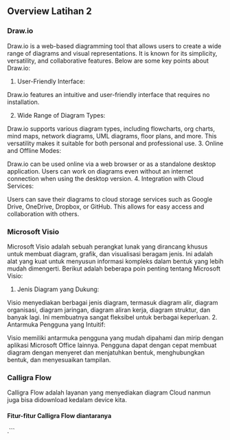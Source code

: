 ## Overview Latihan 2

### Draw.io

Draw.io is a web-based diagramming tool that allows users to create a wide range of diagrams and visual representations. It is known for its simplicity, versatility, and collaborative features. Below are some key points about Draw.io:

1. User-Friendly Interface:

Draw.io features an intuitive and user-friendly interface that requires no installation. 

2. Wide Range of Diagram Types:

Draw.io supports various diagram types, including flowcharts, org charts, mind maps, network diagrams, UML diagrams, floor plans, and more. This versatility makes it suitable for both personal and professional use.
3. Online and Offline Modes:

Draw.io can be used online via a web browser or as a standalone desktop application. Users can work on diagrams even without an internet connection when using the desktop version.
4. Integration with Cloud Services:

Users can save their diagrams to cloud storage services such as Google Drive, OneDrive, Dropbox, or GitHub. This allows for easy access and collaboration with others.


### Microsoft Visio

Microsoft Visio adalah sebuah perangkat lunak yang dirancang khusus untuk membuat diagram, grafik, dan visualisasi beragam jenis. Ini adalah alat yang kuat untuk menyusun informasi kompleks dalam bentuk yang lebih mudah dimengerti. Berikut adalah beberapa poin penting tentang Microsoft Visio:

1. Jenis Diagram yang Dukung:

Visio menyediakan berbagai jenis diagram, termasuk diagram alir, diagram organisasi, diagram jaringan, diagram aliran kerja, diagram struktur, dan banyak lagi. Ini membuatnya sangat fleksibel untuk berbagai keperluan.
2. Antarmuka Pengguna yang Intuitif:

Visio memiliki antarmuka pengguna yang mudah dipahami dan mirip dengan aplikasi Microsoft Office lainnya. Pengguna dapat dengan cepat membuat diagram dengan menyeret dan menjatuhkan bentuk, menghubungkan bentuk, dan menyesuaikan tampilan.


### Calligra Flow

Calligra Flow adalah layanan yang menyediakan diagram Cloud nanmun juga bisa didownload kedalam device kita.

#### Fitur-fitur Calligra Flow diantaranya 

.```
 ```